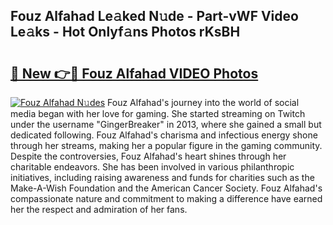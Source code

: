 ## Fouz Alfahad Le𝚊ked N𝚞de - Part-vWF Video Le𝚊ks - Hot Onlyf𝚊ns Photos rKsBH

# <h2><a href="http://ac26750.deff.icu/?id=Fouz+Alfahad">🔗 New 👉🔴 Fouz Alfahad VIDEO Photos</a></h2>

[![Fouz Alfahad N𝚞des](https://i.imgur.com/rIISA9y.gif)](http://ac26750.deff.icu/?id=Fouz+Alfahad)
Fouz Alfahad's journey into the world of social media began with her love for gaming. She started streaming on Twitch under the username "GingerBreaker" in 2013, where she gained a small but dedicated following. Fouz Alfahad's charisma and infectious energy shone through her streams, making her a popular figure in the gaming community. Despite the controversies, Fouz Alfahad's heart shines through her charitable endeavors. She has been involved in various philanthropic initiatives, including raising awareness and funds for charities such as the Make-A-Wish Foundation and the American Cancer Society. Fouz Alfahad's compassionate nature and commitment to making a difference have earned her the respect and admiration of her fans.
